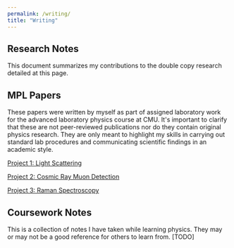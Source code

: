 ```yaml
---
permalink: /writing/
title: "Writing"
---
```


## Research Notes
This document summarizes my contributions to the double copy research detailed at this page.

## MPL Papers

These papers were written by myself as part of assigned laboratory work for the advanced laboratory physics course at CMU. It's important to clarify that these are not peer-reviewed publications nor do they contain original physics research. They are only meant to highlight my skills in carrying out standard lab procedures and communicating scientific findings in an academic style.

[Project 1: Light Scattering](/files/pdf/Light_Scattering.pdf)

[Project 2: Cosmic Ray Muon Detection](/files/pdf/Cosmic_Ray_Muons.pdf)

[Project 3: Raman Spectroscopy](/files/pdf/Raman_Spectroscopy.pdf)

## Coursework Notes
This is a collection of notes I have taken while learning physics. They may or may not be a good reference for others to learn from.
[TODO]

